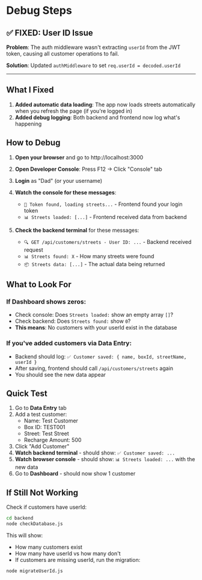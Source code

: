 # Debug Steps

## ✅ FIXED: User ID Issue

**Problem**: The auth middleware wasn't extracting `userId` from the JWT token, causing all customer operations to fail.

**Solution**: Updated `authMiddleware` to set `req.userId = decoded.userId`

---

## What I Fixed

1. **Added automatic data loading**: The app now loads streets automatically when you refresh the page (if you're logged in)
2. **Added debug logging**: Both backend and frontend now log what's happening

## How to Debug

1. **Open your browser** and go to http://localhost:3000
2. **Open Developer Console**: Press F12 → Click "Console" tab
3. **Login** as "Dad" (or your username)
4. **Watch the console for these messages**:

   - `🔄 Token found, loading streets...` - Frontend found your login token
   - `📊 Streets loaded: [...]` - Frontend received data from backend

5. **Check the backend terminal** for these messages:
   - `🔍 GET /api/customers/streets - User ID: ...` - Backend received request
   - `📊 Streets found: X` - How many streets were found
   - `📦 Streets data: [...]` - The actual data being returned

## What to Look For

### If Dashboard shows zeros:

- Check console: Does `Streets loaded:` show an empty array `[]`?
- Check backend: Does `Streets found:` show `0`?
- **This means**: No customers with your userId exist in the database

### If you've added customers via Data Entry:

- Backend should log: `✅ Customer saved: { name, boxId, streetName, userId }`
- After saving, frontend should call `/api/customers/streets` again
- You should see the new data appear

## Quick Test

1. Go to **Data Entry** tab
2. Add a test customer:
   - Name: Test Customer
   - Box ID: TEST001
   - Street: Test Street
   - Recharge Amount: 500
3. Click "Add Customer"
4. **Watch backend terminal** - should show: `✅ Customer saved: ...`
5. **Watch browser console** - should show: `📊 Streets loaded: ...` with the new data
6. Go to **Dashboard** - should now show 1 customer

## If Still Not Working

Check if customers have userId:

```bash
cd backend
node checkDatabase.js
```

This will show:

- How many customers exist
- How many have userId vs how many don't
- If customers are missing userId, run the migration:

```bash
node migrateUserId.js
```
